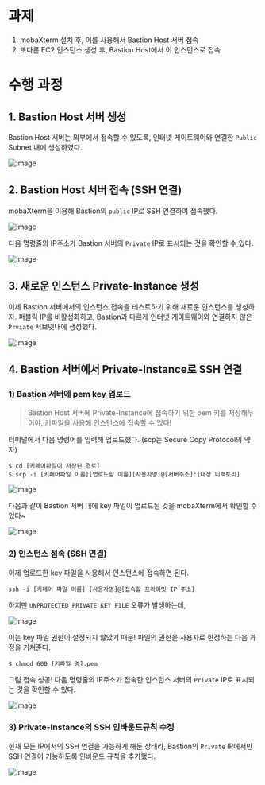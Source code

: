 # 과제
1. mobaXterm 설치 후, 이를 사용해서 Bastion Host 서버 접속
2. 또다른 EC2 인스턴스 생성 후, Bastion Host에서 이 인스턴스로 접속

# 수행 과정

## 1. Bastion Host 서버 생성

Bastion Host 서버는 외부에서 접속할 수 있도록, 인터넷 게이트웨이와 연결한 `Public` Subnet 내에 생성하였다. 

![image](https://github.com/GDSC-Ewha-5th/GDSC-Server-5th/assets/81066502/c6010168-9f29-41da-9b63-181cb6963eec)

## 2. Bastion Host 서버 접속 (SSH 연결)

mobaXterm을 이용해 Bastion의 `public` IP로 SSH 연결하여 접속했다. 

![image](https://github.com/GDSC-Ewha-5th/GDSC-Server-5th/assets/81066502/b56afc50-fb2e-47f8-8614-62c8546f2e7e)

다음 명령줄의 IP주소가 Bastion 서버의 `Private` IP로 표시되는 것을 확인할 수 있다.

![image](https://github.com/GDSC-Ewha-5th/GDSC-Server-5th/assets/81066502/6bdcfd12-fcd3-4af2-b076-22c26a38ea04)

## 3. 새로운 인스턴스 Private-Instance 생성

이제 Bastion 서버에서의 인스턴스 접속을 테스트하기 위해 새로운 인스턴스를 생성하자.
퍼블릭 IP를 비활성화하고, Bastion과 다르게 인터넷 게이트웨이와 연결하지 않은 `Prviate` 서브넷내에 생성했다.

![image](https://github.com/GDSC-Ewha-5th/GDSC-Server-5th/assets/81066502/55c85ea4-83c1-4e2c-84f2-cf3d180ad926)

## 4. Bastion 서버에서 Private-Instance로 SSH 연결
### 1) Bastion 서버에 pem key 업로드
  
   > Bastion Host 서버에 Private-Instance에 접속하기 위한 pem 키를 저장해두어야, 키파일을 사용해 인스턴스에 접속할 수 있다!
   
   터미널에서 다음 명령어를 입력해 업로드했다. (scp는 Secure Copy Protocol의 약자)
   ```
   $ cd [키페어파일이 저장된 경로]
   $ scp -i [키페어파일 이름][업로드할 이름][사용자명]@[서버주소]:[대상 디렉토리]
   ```
      
   ![image](https://github.com/GDSC-Ewha-5th/GDSC-Server-5th/assets/81066502/e66f7db9-7d45-4e0f-882f-43308b543b18)

   
   다음과 같이 Bastion 서버 내에 key 파일이 업로드된 것을 mobaXterm에서 확인할 수 있다~
   
   ![image](https://github.com/GDSC-Ewha-5th/GDSC-Server-5th/assets/81066502/e2a8eb64-c1ac-4721-9c9d-200dc6dc90b1)

### 2) 인스턴스 접속 (SSH 연결)

   이제 업로드한 key 파일을 사용해서 인스턴스에 접속하면 된다.
   
   ```
   ssh -i [키페어 파일 이름] [사용자명]@[접속할 프라이빗 IP 주소]
   ```

   하지만 `UNPROTECTED PRIVATE KEY FILE` 오류가 발생하는데,
   
   ![image](https://github.com/GDSC-Ewha-5th/GDSC-Server-5th/assets/81066502/f10be6a0-d254-4cd0-a55b-0c2042049c4b)

   이는 key 파일 권한이 설정되지 않았기 때문! 파일의 권한을 사용자로 한정하는 다음 과정을 거쳐준다. 
   ```
   $ chmod 600 [키파일 명].pem
   ```
   그럼 접속 성공! 다음 명령줄의 IP주소가 접속한 인스턴스 서버의 `Private` IP로 표시되는 것을 확인할 수 있다.
   
   ![image](https://github.com/GDSC-Ewha-5th/GDSC-Server-5th/assets/81066502/1f121482-8d37-4b8f-baf8-23551a940e7a)

### 3) Private-Instance의 SSH 인바운드규칙 수정

  현재 모든 IP에서의 SSH 연결을 가능하게 해둔 상태라, Bastion의 `Private` IP에서만 SSH 연결이 가능하도록 인바운드 규칙을 추가했다.
  
  ![image](https://github.com/GDSC-Ewha-5th/GDSC-Server-5th/assets/81066502/215ed038-4850-40db-a6ba-b292b708d1a4)

